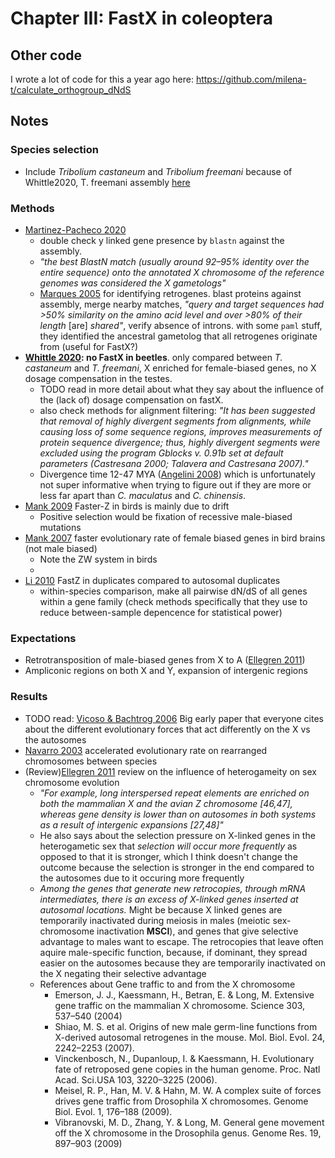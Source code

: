 # Chapter III: FastX in coleoptera

## Other code

I wrote a lot of code for this a year ago here: https://github.com/milena-t/calculate_orthogroup_dNdS

## Notes

### Species selection

* Include *Tribolium castaneum* and *Tribolium freemani* because of Whittle2020, T. freemani assembly [here](https://www.ebi.ac.uk/ena/browser/view/GCA_022388455.1)

### Methods

* [Martinez-Pacheco 2020](https://academic.oup.com/gbe/article/12/11/2015/5892261) 
  * double check y linked gene presence by `blastn` against the assembly.
  * *"the best BlastN match (usually around 92–95% identity over the entire sequence) onto the annotated X chromosome of the reference genomes was considered the X gametologs"*
  * [Marques 2005](https://journals.plos.org/plosbiology/article?id=10.1371/journal.pbio.0030357) for identifying retrogenes. blast proteins against assembly, merge nearby matches, *"query and target sequences had >50% similarity on the amino acid level and over >80% of their length* \[are\] *shared"*, verify absence of introns. with some `paml` stuff, they identified the ancestral gametolog that all retrogenes originate from (useful for FastX?)
* **[Whittle 2020](https://academic.oup.com/g3journal/article/10/3/1125/6026234): no FastX in beetles**. only compared between *T. castaneum* and *T. freemani*, X enriched for female-biased genes, no X dosage compensation in the testes. 
  * TODO read in more detail about what they say about the influence of the (lack of) dosage compensation on fastX.
  * also check methods for alignment filtering: *"It has been suggested that removal of highly divergent segments from alignments, while causing loss of some sequence regions, improves measurements of protein sequence divergence; thus, highly divergent segments were excluded using the program Gblocks v. 0.91b set at default parameters (Castresana 2000; Talavera and Castresana 2007)."*
  * Divergence time 12-47 MYA ([Angelini 2008](https://www.sciencedirect.com/science/article/pii/S1055790307002941?via%3Dihub)) which is unfortunately not super informative when trying to figure out if they are more or less far apart than *C. maculatus* and *C. chinensis*.
* [Mank 2009](https://academic.oup.com/mbe/article/27/3/661/1000994?login=true) Faster-Z in birds is mainly due to drift
  * Positive selection would be fixation of recessive male-biased mutations
* [Mank 2007](https://academic.oup.com/mbe/article/24/12/2698/978299) faster evolutionary rate of female biased genes in bird brains (not male biased)
  * Note the ZW system in birds
  * 
* [Li 2010](https://pubmed.ncbi.nlm.nih.gov/21035095/) FastZ in duplicates compared to autosomal duplicates
  * within-species comparison, make all pairwise dN/dS of all genes within a gene family (check methods specifically that they use to reduce between-sample depencence for statistical power)
  
### Expectations

* Retrotransposition of male-biased genes from X to A ([Ellegren 2011](https://www.nature.com/articles/nrg2948.pdf))
* Ampliconic regions on both X and Y, expansion of intergenic regions

### Results

* TODO read: [Vicoso & Bachtrog 2006](https://www.nature.com/articles/nrg1914) Big early paper that everyone cites about the different evolutionary forces that act differently on the X vs the autosomes
* [Navarro 2003](https://www.science.org/doi/full/10.1126/science.1080600) accelerated evolutionary rate on rearranged chromosomes between species
* (Review)[Ellegren 2011](https://www.nature.com/articles/nrg2948.pdf) review on the influence of heterogameity on sex chromosome evolution
  * *"For example, long interspersed repeat elements are enriched on both the mammalian X and the avian Z chromosome \[46,47\], whereas gene  density is lower than on autosomes in both systems as a result of intergenic expansions \[27,48\]"*
  * He also says about the selection pressure on X-linked genes in the heterogametic sex that *selection will occur more frequently* as opposed to that it is stronger, which I think doesn't change the outcome because the selection is stronger in the end compared to the autosomes due to it occuring more frequently
  * *Among the genes that generate new retrocopies, through mRNA intermediates, there is an excess of X-linked genes inserted at autosomal locations.* Might be because X linked genes are temporarily inactivated during meiosis in males (meiotic sex-chromosome inactivation **MSCI**), and genes that give selective advantage to males want to escape. The retrocopies that leave often aquire male-specific function, because, if dominant, they spread easier on the autosomes because they are temporarily inactivated on the X negating their selective advantage
  * References about Gene traffic to and from the X chromosome
    * Emerson, J. J., Kaessmann, H., Betran, E. & Long, M. Extensive gene traffic on the mammalian X chromosome. Science 303, 537–540 (2004)
    * Shiao, M. S. et al. Origins of new male germ-line functions from X-derived autosomal retrogenes in the mouse. Mol. Biol. Evol. 24, 2242–2253 (2007).
    * Vinckenbosch, N., Dupanloup, I. & Kaessmann, H. Evolutionary fate of retroposed gene copies in the human genome. Proc. Natl Acad. Sci.USA 103, 3220–3225 (2006).
    * Meisel, R. P., Han, M. V. & Hahn, M. W. A complex suite of forces drives gene traffic from Drosophila X chromosomes. Genome Biol. Evol. 1, 176–188 (2009).
    * Vibranovski, M. D., Zhang, Y. & Long, M. General gene movement off the X chromosome in the Drosophila genus. Genome Res. 19, 897–903
  (2009)
